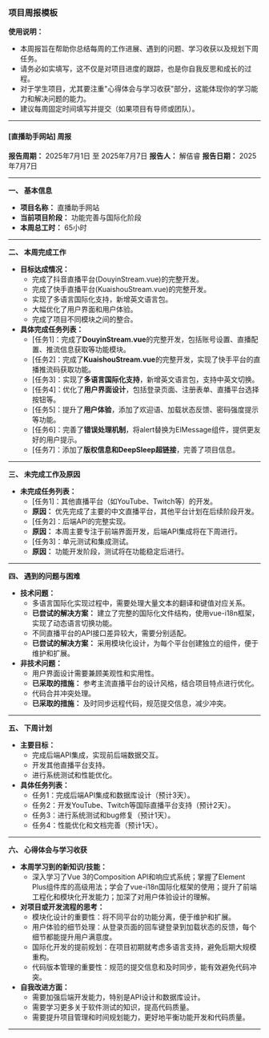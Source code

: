 ### 项目周报模板

**使用说明：**
*   本周报旨在帮助你总结每周的工作进展、遇到的问题、学习收获以及规划下周任务。
*   请务必如实填写，这不仅是对项目进度的跟踪，也是你自我反思和成长的过程。
*   对于学生项目，尤其要注重"心得体会与学习收获"部分，这能体现你的学习能力和解决问题的能力。
*   建议每周固定时间填写并提交（如果项目有导师或团队）。

---

#### **[直播助手网站] 周报**

**报告周期：** 2025年7月1日 至 2025年7月7日
**报告人：** 解佶睿
**报告日期：** 2025年7月7日

---

**一、 基本信息**

*   **项目名称：** 直播助手网站
*   **当前项目阶段：** 功能完善与国际化阶段
*   **本周总工时：** 65小时

---

**二、 本周完成工作**

*   **目标达成情况：**
    *   完成了抖音直播平台(DouyinStream.vue)的完整开发。
    *   完成了快手直播平台(KuaishouStream.vue)的完整开发。
    *   实现了多语言国际化支持，新增英文语言包。
    *   大幅优化了用户界面和用户体验。
    *   完成了项目不同模块之间的整合。
*   **具体完成任务列表：**
    *   [任务1]：完成了**DouyinStream.vue**的完整开发，包括账号设置、直播配置、推流信息获取等功能模块。
    *   [任务2]：完成了**KuaishouStream.vue**的完整开发，实现了快手平台的直播推流码获取功能。
    *   [任务3]：实现了**多语言国际化支持**，新增英文语言包，支持中英文切换。
    *   [任务4]：优化了**用户界面设计**，包括登录页面、注册表单、直播平台选择按钮等。
    *   [任务5]：提升了**用户体验**，添加了欢迎语、加载状态反馈、密码强度提示等功能。
    *   [任务6]：完善了**错误处理机制**，将alert替换为ElMessage组件，提供更友好的用户提示。
    *   [任务7]：添加了**版权信息和DeepSleep超链接**，完善了项目信息。

---

**三、 未完成工作及原因**

*   **未完成任务列表：**
    *   [任务1]：其他直播平台（如YouTube、Twitch等）的开发。
    *   **原因：** 优先完成了主要的中文直播平台，其他平台计划在后续阶段开发。
    *   [任务2]：后端API的完整实现。
    *   **原因：** 本周主要专注于前端界面开发，后端API集成将在下周进行。
    *   [任务3]：单元测试和集成测试。
    *   **原因：** 功能开发阶段，测试将在功能稳定后进行。

---

**四、 遇到的问题与困难**

*   **技术问题：**
    *   多语言国际化实现过程中，需要处理大量文本的翻译和键值对应关系。
    *   **已尝试的解决方案：** 建立了完整的国际化文件结构，使用vue-i18n框架，实现了动态语言切换功能。
    *   不同直播平台的API接口差异较大，需要分别适配。
    *   **已尝试的解决方案：** 采用模块化设计，为每个平台创建独立的组件，便于维护和扩展。
*   **非技术问题：**
    *   用户界面设计需要兼顾美观性和实用性。
    *   **已采取的措施：** 参考主流直播平台的设计风格，结合项目特点进行优化。
    *   代码合并冲突处理。
    *   **已采取的措施：** 及时同步远程代码，规范提交信息，减少冲突。

---

**五、 下周计划**

*   **主要目标：**
    *   完成后端API集成，实现前后端数据交互。
    *   开发其他直播平台支持。
    *   进行系统测试和性能优化。
*   **具体任务列表：**
    *   任务1：完成后端API集成和数据库设计（预计3天）。
    *   任务2：开发YouTube、Twitch等国际直播平台支持（预计2天）。
    *   任务3：进行系统测试和bug修复（预计1天）。
    *   任务4：性能优化和文档完善（预计1天）。

---

**六、 心得体会与学习收获**

*   **本周学习到的新知识/技能：**
    *   深入学习了Vue 3的Composition API和响应式系统；掌握了Element Plus组件库的高级用法；学会了vue-i18n国际化框架的使用；提升了前端工程化和模块化开发能力；加深了对用户体验设计的理解。
*   **对项目或开发流程的思考：**
    *   模块化设计的重要性：将不同平台的功能分离，便于维护和扩展。
    *   用户体验的细节处理：从登录页面的回车键登录到加载状态的反馈，每个细节都能提升用户满意度。
    *   国际化开发的提前规划：在项目初期就考虑多语言支持，避免后期大规模重构。
    *   代码版本管理的重要性：规范的提交信息和及时同步，能有效避免代码冲突。
*   **自我改进方面：**
    *   需要加强后端开发能力，特别是API设计和数据库设计。
    *   需要学习更多关于软件测试的知识，提高代码质量。
    *   需要提升项目管理和时间规划能力，更好地平衡功能开发和代码质量。

---